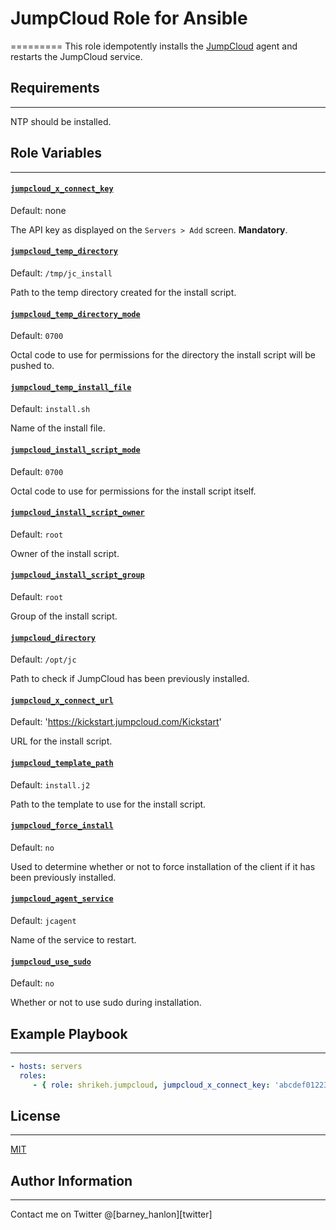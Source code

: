 # JumpCloud Role for Ansible
=========
This role idempotently installs the [JumpCloud][jumpcloud] agent and restarts the JumpCloud service.

## Requirements
------------
NTP should be installed.

## Role Variables
------------

#### [`jumpcloud_x_connect_key`][jc-x-connect-key]
Default: none

The API key as displayed on the `Servers > Add` screen. **Mandatory**.

#### [`jumpcloud_temp_directory`][jc-temp-directory]
Default: `/tmp/jc_install`

Path to the temp directory created for the install script.
#### [`jumpcloud_temp_directory_mode`][jc-temp-directory-mode]
Default: `0700`

Octal code to use for permissions for the directory the install script will be pushed to.

#### [`jumpcloud_temp_install_file`][jc-temp-install-file]
Default: `install.sh`

Name of the install file.

#### [`jumpcloud_install_script_mode`][jc-install-script-mode]
Default: `0700`

Octal code to use for permissions for the install script itself.

#### [`jumpcloud_install_script_owner`][jc-install-script-owner]
Default: `root`

Owner of the install script.

#### [`jumpcloud_install_script_group`][jc-install-script-group]
Default: `root`

Group of the install script.

#### [`jumpcloud_directory`][jc-directory]
Default: `/opt/jc`

Path to check if JumpCloud has been previously installed.

#### [`jumpcloud_x_connect_url`][jc-x-connect-url]
Default: 'https://kickstart.jumpcloud.com/Kickstart'

URL for the install script.

#### [`jumpcloud_template_path`][jc-template-path]
Default: `install.j2`

Path to the template to use for the install script.

#### [`jumpcloud_force_install`][jc-force-install]
Default: `no`

Used to determine whether or not to force installation of the client if it has been previously installed.

#### [`jumpcloud_agent_service`][jc-agent-service]
Default: `jcagent`

Name of the service to restart.

#### [`jumpcloud_use_sudo`][jc-use-sudo]
Default: `no`

Whether or not to use sudo during installation.

## Example Playbook
----------------

```YAML
- hosts: servers
  roles:
     - { role: shrikeh.jumpcloud, jumpcloud_x_connect_key: 'abcdef012234343' }
```

## License
-------

[MIT][licence]

## Author Information
------------------
Contact me on Twitter @[barney_hanlon][twitter]


[jumpcloud]: 				    https://jumpcloud.com "JumpCloud website"
[jc-x-connect-key]:  		https://github.com/shrikeh/ansible-jumpcloud/blob/master/defaults/main.yml#L4 "Link to variable on master"
[jc-temp-directory]: 		https://github.com/shrikeh/ansible-jumpcloud/blob/master/defaults/main.yml#L4 "Link to variable on master"
[jc-temp-directory-mode]: 	https://github.com/shrikeh/ansible-jumpcloud/blob/master/defaults/main.yml#L5 "Link to variable on master"
[jc-temp-install-file]:		https://github.com/shrikeh/ansible-jumpcloud/blob/master/defaults/main.yml#L6 "Link to variable on master"
[jc-install-script-mode]:	https://github.com/shrikeh/ansible-jumpcloud/blob/master/defaults/main.yml#L7 "Link to variable on master"
[jc-install-script-owner]: https://github.com/shrikeh/ansible-jumpcloud/blob/master/defaults/main.yml#L9 "Link to variable on master"
[jc-install-script-group]: https://github.com/shrikeh/ansible-jumpcloud/blob/master/defaults/main.yml#L10 "Link to variable on master"
[jc-directory]: 			https://github.com/shrikeh/ansible-jumpcloud/blob/master/defaults/main.yml#L12 "Link to variable on master"
[jc-x-connect-url]: 		https://github.com/shrikeh/ansible-jumpcloud/blob/master/defaults/main.yml#L13 "Link to variable on master"
[jc-template-path]:			https://github.com/shrikeh/ansible-jumpcloud/blob/master/defaults/main.yml#L15 "Link to variable on master"
[jc-force-install]:			https://github.com/shrikeh/ansible-jumpcloud/blob/master/defaults/main.yml#L17 "Link to variable on master"
[jc-agent-service]:			https://github.com/shrikeh/ansible-jumpcloud/blob/master/defaults/main.yml#L18 "Link to variable on master"
[jc-use-sudo]:				https://github.com/shrikeh/ansible-jumpcloud/blob/master/defaults/main.yml#L19 "Link to variable on master"
[licence]:			https://raw.githubusercontent.com/shrikeh/ansible-jumpcloud/master/LICENSE
